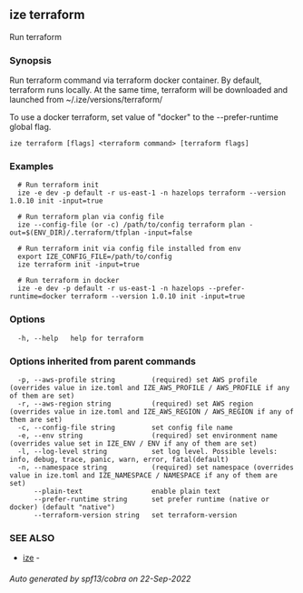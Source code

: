 ## ize terraform

Run terraform

### Synopsis

  Run terraform command via terraform docker container.
  By default, terraform runs locally.
  At the same time, terraform will be downloaded and launched from ~/.ize/versions/terraform/
  
  To use a docker terraform, set value of "docker" to the --prefer-runtime global flag.

```
ize terraform [flags] <terraform command> [terraform flags]
```

### Examples

```
  # Run terraform init
  ize -e dev -p default -r us-east-1 -n hazelops terraform --version 1.0.10 init -input=true
  
  # Run terraform plan via config file
  ize --config-file (or -c) /path/to/config terraform plan -out=$(ENV_DIR)/.terraform/tfplan -input=false
  
  # Run terraform init via config file installed from env
  export IZE_CONFIG_FILE=/path/to/config
  ize terraform init -input=true
  
  # Run terraform in docker
  ize -e dev -p default -r us-east-1 -n hazelops --prefer-runtime=docker terraform --version 1.0.10 init -input=true
```

### Options

```
  -h, --help   help for terraform
```

### Options inherited from parent commands

```
  -p, --aws-profile string         (required) set AWS profile (overrides value in ize.toml and IZE_AWS_PROFILE / AWS_PROFILE if any of them are set)
  -r, --aws-region string          (required) set AWS region (overrides value in ize.toml and IZE_AWS_REGION / AWS_REGION if any of them are set)
  -c, --config-file string         set config file name
  -e, --env string                 (required) set environment name (overrides value set in IZE_ENV / ENV if any of them are set)
  -l, --log-level string           set log level. Possible levels: info, debug, trace, panic, warn, error, fatal(default)
  -n, --namespace string           (required) set namespace (overrides value in ize.toml and IZE_NAMESPACE / NAMESPACE if any of them are set)
      --plain-text                 enable plain text
      --prefer-runtime string      set prefer runtime (native or docker) (default "native")
      --terraform-version string   set terraform-version
```

### SEE ALSO

* [ize](ize.md)	 - 

###### Auto generated by spf13/cobra on 22-Sep-2022
